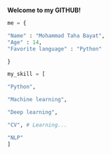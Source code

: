 
**Welcome to my GITHUB!**
```python
me = {

"Name" : "Mohammad Taha Bayat",
"Age" : 14,
"Favorite language" : "Python"

}

my_skill = [

"Python",

"Machine learning",

"Deep learning",

"CV", # Learning...

"NLP"
]

```
